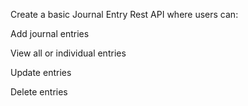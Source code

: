 Create a basic Journal Entry  Rest API where users can:

Add journal entries

View all or individual entries

Update entries

Delete entries
